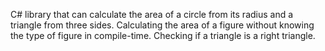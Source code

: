 C# library that can calculate the area of a circle from its radius and a triangle from three sides.
Calculating the area of a figure without knowing the type of figure in compile-time.
Checking if a triangle is a right triangle.
